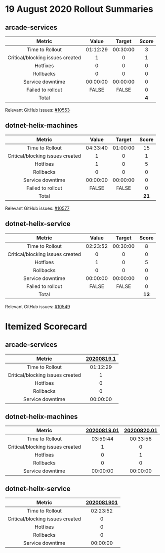 # 19 August 2020 Rollout Summaries

## arcade-services

|              Metric              |   Value  |  Target  |   Score   |
|:--------------------------------:|:--------:|:--------:|:---------:|
| Time to Rollout                  | 01:12:29 | 00:30:00 |     3     |
| Critical/blocking issues created |     1    |    0     |     1     |
| Hotfixes                         |     0    |    0     |     0     |
| Rollbacks                        |     0    |    0     |     0     |
| Service downtime                 | 00:00:00 | 00:00:00 |     0     |
| Failed to rollout                |   FALSE  |   FALSE  |     0     |
| Total                            |          |          |   **4**   |

Relevant GitHub issues: [#10553](https://github.com/dotnet/core-eng/issues/10553)
## dotnet-helix-machines

|              Metric              |   Value  |  Target  |   Score   |
|:--------------------------------:|:--------:|:--------:|:---------:|
| Time to Rollout                  | 04:33:40 | 01:00:00 |     15     |
| Critical/blocking issues created |     1    |    0     |     1     |
| Hotfixes                         |     1    |    0     |     5     |
| Rollbacks                        |     0    |    0     |     0     |
| Service downtime                 | 00:00:00 | 00:00:00 |     0     |
| Failed to rollout                |   FALSE  |   FALSE  |     0     |
| Total                            |          |          |   **21**   |

Relevant GitHub issues: [#10577](https://github.com/dotnet/core-eng/issues/10577)
## dotnet-helix-service

|              Metric              |   Value  |  Target  |   Score   |
|:--------------------------------:|:--------:|:--------:|:---------:|
| Time to Rollout                  | 02:23:52 | 00:30:00 |     8     |
| Critical/blocking issues created |     0    |    0     |     0     |
| Hotfixes                         |     1    |    0     |     5     |
| Rollbacks                        |     0    |    0     |     0     |
| Service downtime                 | 00:00:00 | 00:00:00 |     0     |
| Failed to rollout                |   FALSE  |   FALSE  |     0     |
| Total                            |          |          |   **13**   |

Relevant GitHub issues: [#10549](https://github.com/dotnet/core-eng/issues/10549)
# Itemized Scorecard

## arcade-services

| Metric | [20200819.1](https://dev.azure.com/dnceng/7ea9116e-9fac-403d-b258-b31fcf1bb293/_build/results?buildId=778122) |
|:-----:|:-----:|
| Time to Rollout | 01:12:29 |
| Critical/blocking issues created | 1 |
| Hotfixes | 0 |
| Rollbacks | 0 |
| Service downtime | 00:00:00 |


## dotnet-helix-machines

| Metric | [20200819.01](https://dev.azure.com/dnceng/7ea9116e-9fac-403d-b258-b31fcf1bb293/_build/results?buildId=777637) | [20200820.01](https://dev.azure.com/dnceng/7ea9116e-9fac-403d-b258-b31fcf1bb293/_build/results?buildId=781114) |
|:-----:|:-----:|:-----:|
| Time to Rollout | 03:59:44 | 00:33:56 |
| Critical/blocking issues created | 1 | 0 |
| Hotfixes | 0 | 1 |
| Rollbacks | 0 | 0 |
| Service downtime | 00:00:00 | 00:00:00 |


## dotnet-helix-service

| Metric | [2020081901](https://dev.azure.com/dnceng/7ea9116e-9fac-403d-b258-b31fcf1bb293/_build/results?buildId=778157) |
|:-----:|:-----:|
| Time to Rollout | 02:23:52 |
| Critical/blocking issues created | 0 |
| Hotfixes | 0 |
| Rollbacks | 0 |
| Service downtime | 00:00:00 |

